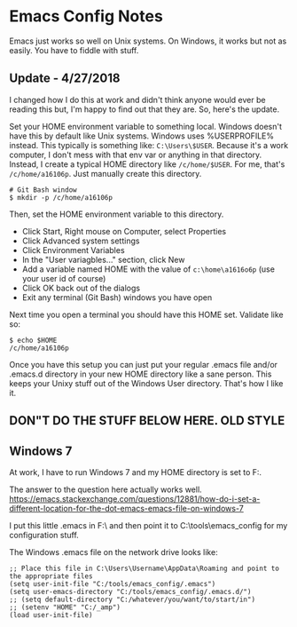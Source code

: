 # Emacs Config Notes

Emacs just works so well on Unix systems. On Windows, it works but not as easily. You have to fiddle with stuff.

## Update - 4/27/2018

I changed how I do this at work and didn't think anyone would ever be reading this but, I'm happy to find out that they are. So, here's the update.

Set your HOME environment variable to something local. Windows doesn't have this by default like Unix systems. Windows uses %USERPROFILE% instead. This typically is something like: ```C:\Users\$USER```. Because it's a work computer, I don't mess with that env var or anything in that directory. Instead, I create a typical HOME directory like ```/c/home/$USER```. For me, that's ```/c/home/a16106p```. Just manually create this directory.

```
# Git Bash window
$ mkdir -p /c/home/a16106p
````

Then, set the HOME environment variable to this directory. 

* Click Start, Right mouse on Computer, select Properties
* Click Advanced system settings
* Click Environment Variables
* In the "User variagbles..." section, click New
* Add a variable named HOME with the value of ```c:\home\a1616o6p``` (use your user id of course)
* Click OK back out of the dialogs
* Exit any terminal (Git Bash) windows you have open

Next time you open a terminal you should have this HOME set. Validate like so:

```
$ echo $HOME
/c/home/a16106p
```

Once you have this setup you can just put your regular .emacs file and/or .emacs.d directory in your new HOME directory like a sane person. This keeps your Unixy stuff out of the Windows User directory. That's how I like it.

## DON"T DO THE STUFF BELOW HERE. OLD STYLE

## Windows 7
At work, I have to run Windows 7 and my HOME directory is set to F:. 

The answer to the question here actually works well.
https://emacs.stackexchange.com/questions/12881/how-do-i-set-a-different-location-for-the-dot-emacs-emacs-file-on-windows-7

I put this little .emacs in F:\ and then point it to C:\tools\emacs_config for my configuration stuff.

The Windows .emacs file on the network drive looks like:

```
;; Place this file in C:\Users\Username\AppData\Roaming and point to the appropriate files
(setq user-init-file "C:/tools/emacs_config/.emacs")
(setq user-emacs-directory "C:/tools/emacs_config/.emacs.d/")
;; (setq default-directory "C:/whatever/you/want/to/start/in")
;; (setenv "HOME" "C:/_amp")
(load user-init-file)

```
